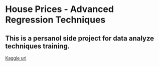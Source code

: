 # House Prices - Advanced Regression Techniques
## This is a persanol side project for data analyze techniques training.

[Kaggle url](https://www.kaggle.com/competitions/house-prices-advanced-regression-techniques)
